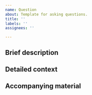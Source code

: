 ```yaml
---
name: Question
about: Template for asking questions.
title: ''
labels: ''
assignees: ''

---
```


<!-- Fill in the following sections -->

## Brief description


## Detailed context


## Accompanying material
<!--
 - Attach here any file you may consider useful (pictures, screenshot, logs, etc.).
 - If you would like us to review your code, post your snippets to https://gist.github.com, including instructions to run them.
-->
